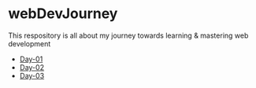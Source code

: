 # webDevJourney

This respository is all about my journey towards learning & mastering web development

* [Day-01](https://github.com/Dileep-royal/webDevJourney/blob/main/markdownfiles/day01.md)
* [Day-02](https://github.com/Dileep-royal/webDevJourney/blob/main/markdownfiles/day02.md)
* [Day-03]()
